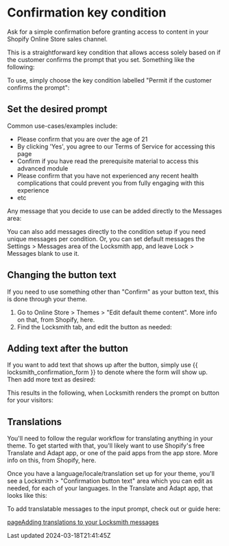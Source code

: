 # Confirmation key condition

Ask for a simple confirmation before granting access to content in your Shopify Online Store sales channel.

This is a straightforward key condition that allows access solely based on if the customer confirms the prompt that you set. Something like the following:

To use, simply choose the key condition labelled "Permit if the customer confirms the prompt":

## Set the desired prompt

Common use-cases/examples include:

- Please confirm that you are over the age of 21
- By clicking 'Yes', you agree to our Terms of Service for accessing this page
- Confirm if you have read the prerequisite material to access this advanced module
- Please confirm that you have not experienced any recent health complications that could prevent you from fully engaging with this experience
- etc

Any message that you decide to use can be added directly to the Messages area:

You can also add messages directly to the condition setup if you need unique messages per condition. Or, you can set default messages the Settings \> Messages area of the Locksmith app, and leave Lock \> Messages blank to use it.

## Changing the button text

If you need to use something other than "Confirm" as your button text, this is done through your theme.

1. Go to Online Store \> Themes \> "Edit default theme content". More info on that, from Shopify, here.
2. Find the Locksmith tab, and edit the button as needed:

## Adding text after the button

If you want to add text that shows up after the button, simply use {{ locksmith\_confirmation\_form }} to denote where the form will show up. Then add more text as desired:

This results in the following, when Locksmith renders the prompt on button for your visitors:

## Translations

You'll need to follow the regular workflow for translating anything in your theme. To get started with that, you'll likely want to use Shopify's free Translate and Adapt app, or one of the paid apps from the app store. More info on this, from Shopify, here.

Once you have a language/locale/translation set up for your theme, you'll see a Locksmith \> "Confirmation button text" area which you can edit as needed, for each of your languages. In the Translate and Adapt app, that looks like this:

To add translatable messages to the input prompt, check out or guide here:

[pageAdding translations to your Locksmith messages](/tutorials/more/adding-translations-to-your-locksmith-messages)

Last updated 2024-03-18T21:41:45Z